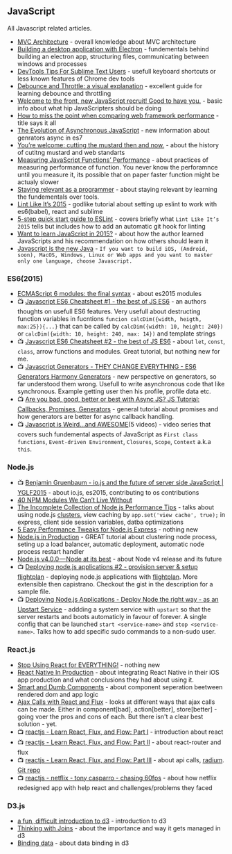 ## JavaScript
All Javascript related articles.

- [MVC Architecture](https://developer.chrome.com/apps/app_frameworks) - overall knowledge about MVC architecture
- [Building a desktop application with Electron](https://medium.com/developers-writing/building-a-desktop-application-with-electron-204203eeb658) - fundementals behind building an electron app, structuring files, communicating between windows and processes
- [DevTools Tips For Sublime Text Users](https://medium.com/@addyosmani/devtools-tips-for-sublime-text-users-cdd559ee80f8) - usefull keyboard shortcuts or less known features of Chrome dev tools
- [Debounce and Throttle: a visual explanation](http://drupalmotion.com/article/debounce-and-throttle-visual-explanation) - excellent guide for learning debounce and throttling
- [Welcome to the front, new JavaScript recruit! Good to have you.](https://medium.com/humans-create-software/welcome-to-the-front-new-javascript-recruit-good-to-have-you-6dc4dff2b773) - basic info about what hip JavaScripters should be doing
- [How to miss the point when comparing web framework performance](https://medium.com/@djsmith42/how-to-miss-the-point-when-comparing-web-framework-performance-50ac0d8d9d71) - title says it all
- [The Evolution of Asynchronous JavaScript](https://blog.risingstack.com/asynchronous-javascript/) - new information about genrators async in es7
- [You’re welcome: cutting the mustard then and now.](https://medium.com/@zeldman/you-re-welcome-cutting-the-mustard-then-and-now-f339abd9e4c5) - about the history of cutitng mustard and web standarts
- [Measuring JavaScript Functions’ Performance](http://www.sitepoint.com/measuring-javascript-functions-performance/) - about practices of measuring performance of function. You never know the perforamnce until you measure it, its possible that on paper faster function might be actualy slower
- [Staying relevant as a programmer](https://medium.com/humans-create-software/staying-relevant-as-a-programmer-e9f18b1b0e43) - about staying relevant by learning the fundementals over tools.
- [Lint Like It’s 2015](https://medium.com/@dan_abramov/lint-like-it-s-2015-6987d44c5b48) - godlike tutorial about setting up eslint to work with es6(babel), react and sublime
- [5-step quick start guide to ESLint](http://codeutopia.net/docs/eslint/) - covers briefly what `Lint Like It’s 2015` tells but includes how to add an automatic git hook for linting
- [Want to learn JavaScript in 2015?](https://medium.com/@_cmdv_/i-want-to-learn-javascript-in-2015-e96cd85ad225) - about how the author learned JavaScripts and his recommendation on how others should learn it
- [Javascript is the new Java](https://medium.com/@Maephisto/javascript-is-the-new-java-d14f0585d05e) - `If you want to build iOS, (Android, soon), MacOS, Windows, Linux or Web apps and you want to master only one language, choose Javascript.`

### ES6(2015)
- [ECMAScript 6 modules: the final syntax](http://www.2ality.com/2014/09/es6-modules-final.html) - about es2015 modules
- :tv: [Javascript ES6 Cheatsheet #1 - the best of JS ES6](https://www.youtube.com/watch?v=AfWYO8t7ed4) - an authors thoughts on usefull ES6 features. Very usefull about destructing function variables in fucntions `funcion calcDim({width, heigth, max:25}){...}` that can be called by `calcDim({width: 10, height: 240})` or `calcDim({width: 10, height: 240, max: 14})` and template strings
- :tv: [Javascript ES6 Cheatsheet #2 - the best of JS ES6](https://youtu.be/LmL0Gh193M0) - about `let`, `const`, `class`, arrow functions and modules. Great tutorial, but nothing new for me.
- :tv: [Javascript Generators - THEY CHANGE EVERYTHING - ES6 Generators Harmony Generators](https://youtu.be/QO07THdLWQo) - new perspective on generators, so far understood them wrong. Usefull to write asynchronous code that like synchronous. Example getting user then his profile, profile data etc.
- :tv: [Are you bad, good, better or best with Async JS? JS Tutorial: Callbacks, Promises, Generators](https://youtu.be/obaSQBBWZLk) - general tutorial about promises and how generators are better for async callback handling.
- :tv: [Javascript is Weird...and AWESOME](https://www.youtube.com/playlist?list=PLoYCgNOIyGABI011EYc-avPOsk1YsMUe_)(5 videos) - video series that covers such fundemental aspects of JavaScript as `First class functions`, `Event-driven Environment`, `Closures`, `Scope`, `Context` a.k.a `this`.

### Node.js
- :tv: [Benjamin Gruenbaum - io.js and the future of server side JavaScript | YGLF2015](https://www.youtube.com/watch?v=LGpmUyFnyuQ) - about io.js, es2015, contributing to os contributions
- [40 NPM Modules We Can’t Live Without](https://medium.com/startup-study-group/40-npm-modules-we-can-t-live-without-36e29e352e3a)
- [The Incomplete Collection of
Node.js Performance Tips](https://medium.com/node-and-beyond/the-incomplete-collection-of-node-js-performance-tips-94cc712661bd) - talks about using node.js [clusters](https://nodejs.org/api/cluster.html), view caching by `app.set('view cache', true);` in express, client side session variables, datba optimizations
- [5 Easy Performance Tweaks for Node.js Express](http://www.sitepoint.com/5-easy-performance-tweaks-node-js-express/?utm_source=nodeweekly&utm_medium=email) - nothing new
- [Node.js in Production](http://blog.carbonfive.com/2014/06/02/node-js-in-production/) - GREAT tutorial about clustering node process, seting up a load balancer, automatic deployment, automatic node process restart handler
- [Node.js v4.0.0 — Node at its best](https://medium.com/@nodesource/node-js-v4-0-0-node-at-its-best-54a93fd2e0c6) - about Node v4 release and its future
- :tv: [Deploying node.js applications #2 - provision server & setup flightplan](https://youtu.be/XxRuW1pfGTI) - deploying node.js applications with [flightplan](https://github.com/pstadler/flightplan). More extensible then capistrano. Checkout the gist in the description for a sample file. 
- :tv: [Deploying Node.js Applications - Deploy Node the right way - as an Upstart Service](https://youtu.be/BJZZnhGtR4A) - addding a system service with `upstart` so that the server restarts and boots automaticly in favour of forever. A single config that can be launched `start <service-name>` and `stop <service-name>`. Talks how to add specific sudo commands to a non-sudo user.

### React.js
- [Stop Using React for EVERYTHING!](https://medium.com/@zackargyle/stop-using-react-for-everything-c8297ac1a644) - nothing new
- [React Native In Production](https://medium.com/@clayallsopp/react-native-in-production-2b3c6e6078ad) - about integrating React Native in their iOS app production and what conclusions they had about using it.
- [Smart and Dumb Components](https://medium.com/@dan_abramov/smart-and-dumb-components-7ca2f9a7c7d0) - about component seperation beetween rendered dom and app logic
- [Ajax Calls with React and Flux](http://www.thedreaming.org/2015/03/14/react-ajax/) - looks at different ways that ajax calls can be made. Either in component[bad], action[better], store[better] - going voer the pros and cons of each. But there isn't a clear best solution - yet.
- :tv: [reactjs - Learn React, Flux, and Flow: Part I](https://www.youtube.com/watch?v=Pd6Ub7Ju2RM) - introduction about react
- :tv: [reactjs - Learn React, Flux, and Flow: Part II](https://www.youtube.com/watch?v=iR22EWW-CVc) - about react-router and flux
- :tv: [reactjs - Learn React, Flux, and Flow: Part III](https://www.youtube.com/watch?v=6fhTawDEE9k) - about api calls, [radium](https://github.com/FormidableLabs/radium). [Git repo](https://github.com/FormidableLabs/recipes-flux)
- :tv: [reactjs - netflix - tony casparro - chasing 60fps](https://www.youtube.com/watch?v=g01dGsKbXOk) - about how netflix redesigned app with help react and challenges/problems they faced

### D3.js
- [a fun, difficult introduction to d3](http://www.macwright.org/presentations/dcjq/) - introduction to d3
- [Thinking with Joins](http://bost.ocks.org/mike/join/) - about the importance and way it gets managed in d3
- [Binding data](http://alignedleft.com/tutorials/d3/binding-data) - about data binding in d3